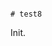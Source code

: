                                                                                         # test8

Init.
